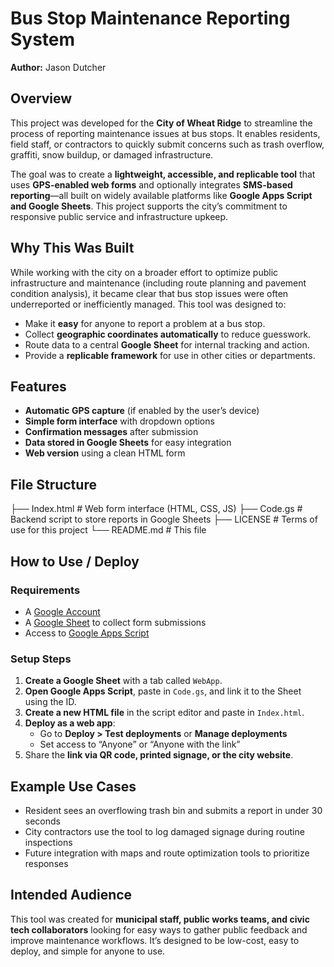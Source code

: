 # Bus Stop Maintenance Reporting System  
**Author:** Jason Dutcher

## Overview  
This project was developed for the **City of Wheat Ridge** to streamline the process of reporting maintenance issues at bus stops. It enables residents, field staff, or contractors to quickly submit concerns such as trash overflow, graffiti, snow buildup, or damaged infrastructure.

The goal was to create a **lightweight, accessible, and replicable tool** that uses **GPS-enabled web forms** and optionally integrates **SMS-based reporting**—all built on widely available platforms like **Google Apps Script and Google Sheets**. This project supports the city’s commitment to responsive public service and infrastructure upkeep.

## Why This Was Built  
While working with the city on a broader effort to optimize public infrastructure and maintenance (including route planning and pavement condition analysis), it became clear that bus stop issues were often underreported or inefficiently managed. This tool was designed to:

- Make it **easy** for anyone to report a problem at a bus stop.
- Collect **geographic coordinates automatically** to reduce guesswork.
- Route data to a central **Google Sheet** for internal tracking and action.
- Provide a **replicable framework** for use in other cities or departments.

## Features  

- **Automatic GPS capture** (if enabled by the user’s device)  
- **Simple form interface** with dropdown options  
- **Confirmation messages** after submission  
- **Data stored in Google Sheets** for easy integration  
- **Web version** using a clean HTML form  

## File Structure  
├── Index.html # Web form interface (HTML, CSS, JS)
├── Code.gs # Backend script to store reports in Google Sheets
├── LICENSE # Terms of use for this project
└── README.md # This file


## How to Use / Deploy  

### Requirements  
- A [Google Account](https://accounts.google.com/signup)  
- A [Google Sheet](https://sheets.new) to collect form submissions  
- Access to [Google Apps Script](https://script.google.com)

### Setup Steps  
1. **Create a Google Sheet** with a tab called `WebApp`.  
2. **Open Google Apps Script**, paste in `Code.gs`, and link it to the Sheet using the ID.  
3. **Create a new HTML file** in the script editor and paste in `Index.html`.  
4. **Deploy as a web app**:  
   - Go to **Deploy > Test deployments** or **Manage deployments**  
   - Set access to “Anyone” or “Anyone with the link”  
5. Share the **link via QR code, printed signage, or the city website**.


## Example Use Cases  

- Resident sees an overflowing trash bin and submits a report in under 30 seconds  
- City contractors use the tool to log damaged signage during routine inspections  
- Future integration with maps and route optimization tools to prioritize responses  


## Intended Audience  
This tool was created for **municipal staff, public works teams, and civic tech collaborators** looking for easy ways to gather public feedback and improve maintenance workflows. It’s designed to be low-cost, easy to deploy, and simple for anyone to use.
